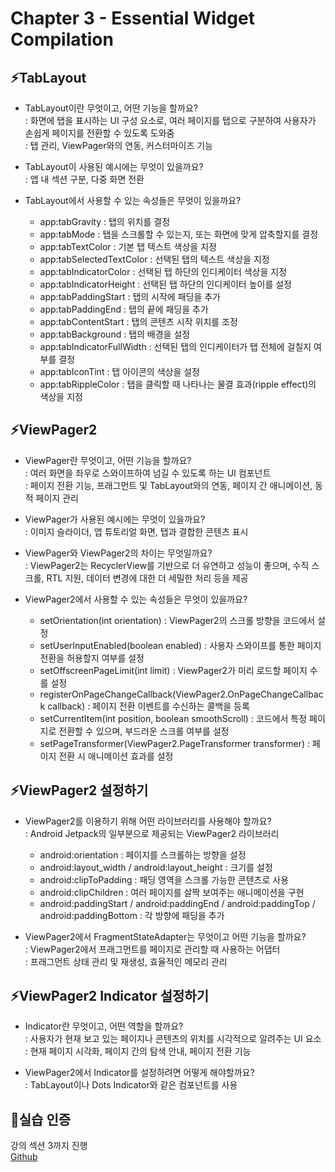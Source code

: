 # Chapter 3 - Essential Widget Compilation
## ⚡️TabLayout
- TabLayout이란 무엇이고, 어떤 기능을 할까요?  
  : 화면에 탭을 표시하는 UI 구성 요소로, 여러 페이지를 탭으로 구분하여 사용자가 손쉽게 페이지를 전환할 수 있도록 도와줌  
  : 탭 관리, ViewPager와의 연동, 커스터마이즈 기능

- TabLayout이 사용된 예시에는 무엇이 있을까요?  
  : 앱 내 섹션 구분, 다중 화면 전환

- TabLayout에서 사용할 수 있는 속성들은 무엇이 있을까요?  
  - app:tabGravity : 탭의 위치를 결정
  - app:tabMode : 탭을 스크롤할 수 있는지, 또는 화면에 맞게 압축할지를 결정
  - app:tabTextColor : 기본 탭 텍스트 색상을 지정
  - app:tabSelectedTextColor : 선택된 탭의 텍스트 색상을 지정
  - app:tabIndicatorColor : 선택된 탭 하단의 인디케이터 색상을 지정
  - app:tabIndicatorHeight : 선택된 탭 하단의 인디케이터 높이를 설정
  - app:tabPaddingStart : 탭의 시작에 패딩을 추가
  - app:tabPaddingEnd : 탭의 끝에 패딩을 추가
  - app:tabContentStart : 탭의 콘텐츠 시작 위치를 조정
  - app:tabBackground : 탭의 배경을 설정
  - app:tabIndicatorFullWidth : 선택된 탭의 인디케이터가 탭 전체에 걸칠지 여부를 결정
  - app:tabIconTint : 탭 아이콘의 색상을 설정
  - app:tabRippleColor : 탭을 클릭할 때 나타나는 물결 효과(ripple effect)의 색상을 지정

## ⚡️ViewPager2
- ViewPager란 무엇이고, 어떤 기능을 할까요?  
  : 여러 화면을 좌우로 스와이프하여 넘길 수 있도록 하는 UI 컴포넌트  
  : 페이지 전환 기능, 프래그먼트 및 TabLayout와의 연동, 페이지 간 애니메이션, 동적 페이지 관리

- ViewPager가 사용된 예시에는 무엇이 있을까요?  
  : 이미지 슬라이더, 앱 튜토리얼 화면, 탭과 결합한 콘텐츠 표시

- ViewPager와 ViewPager2의 차이는 무엇일까요?  
  : ViewPager2는 RecyclerView를 기반으로 더 유연하고 성능이 좋으며, 수직 스크롤, RTL 지원, 데이터 변경에 대한 더 세밀한 처리 등을 제공

- ViewPager2에서 사용할 수 있는 속성들은 무엇이 있을까요?  
  - setOrientation(int orientation) : ViewPager2의 스크롤 방향을 코드에서 설정
  - setUserInputEnabled(boolean enabled) : 사용자 스와이프를 통한 페이지 전환을 허용할지 여부를 설정
  - setOffscreenPageLimit(int limit) : ViewPager2가 미리 로드할 페이지 수를 설정
  - registerOnPageChangeCallback(ViewPager2.OnPageChangeCallback callback) : 페이지 전환 이벤트를 수신하는 콜백을 등록
  - setCurrentItem(int position, boolean smoothScroll) : 코드에서 특정 페이지로 전환할 수 있으며, 부드러운 스크롤 여부를 설정
  - setPageTransformer(ViewPager2.PageTransformer transformer) : 페이지 전환 시 애니메이션 효과를 설정

## ⚡️ViewPager2 설정하기
- ViewPager2를 이용하기 위해 어떤 라이브러리를 사용해야 할까요?  
  : Android Jetpack의 일부분으로 제공되는 ViewPager2 라이브러리  
  - android:orientation : 페이지를 스크롤하는 방향을 설정
  - android:layout_width / android:layout_height : 크기를 설정
  - android:clipToPadding : 패딩 영역을 스크롤 가능한 콘텐츠로 사용
  - android:clipChildren : 여러 페이지를 살짝 보여주는 애니메이션을 구현
  - android:paddingStart / android:paddingEnd / android:paddingTop / android:paddingBottom : 각 방향에 패딩을 추가

- ViewPager2에서 FragmentStateAdapter는 무엇이고 어떤 기능을 할까요?  
  : ViewPager2에서 프래그먼트를 페이지로 관리할 때 사용하는 어댑터  
  : 프래그먼트 상태 관리 및 재생성, 효율적인 메모리 관리

## ⚡️ViewPager2 Indicator 설정하기
- Indicator란 무엇이고, 어떤 역할을 할까요?  
  : 사용자가 현재 보고 있는 페이지나 콘텐츠의 위치를 시각적으로 알려주는 UI 요소  
  : 현재 페이지 시각화, 페이지 간의 탐색 안내, 페이지 전환 기능

- ViewPager2에서 Indicator를 설정하려면 어떻게 해야할까요?  
  : TabLayout이나 Dots Indicator와 같은 컴포넌트를 사용

## 📂실습 인증
강의 섹션 3까지 진행  
[Github](https://github.com/MunJeongEun/practice-7th-android.git)